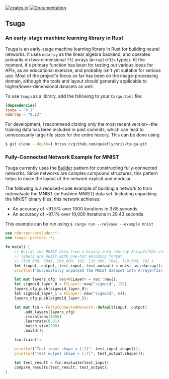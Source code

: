 [![crates.io](https://img.shields.io/crates/v/tsuga.svg)](https://crates.io/crates/tsuga)
[![Documentation](https://docs.rs/tsuga/badge.svg)](https://docs.rs/tsuga)

## Tsuga
### An early-stage machine learning library in Rust

Tsuga is an early-stage machine learning library in Rust for building neural networks. It uses `ndarray` as the linear algebra backend, and operates primarily on two-dimensional `f32` arrays (`Array2<f32>` types). At the moment, it's primary function has been for testing out various ideas for APIs, as an educational exercise, and probably isn't yet suitable for serious use. Most of the project's focus so far has been on the image-processing domain, although the tools  and layout should generally applicable to higher/lower-dimensional datasets as well.

To use `tsuga` as a library, add the following to your `Cargo.toml` file:
```toml
[dependencies]
tsuga = "0.1"
ndarray = "0.13"
```

For development, I recommend cloning only the most recent version--the training data has been included in past commits, which can lead to unnecessarily large file sizes for the entire history. This can be done using
```bash
$ git clone --depth=1 https://github.com/quietlychris/tsuga.git
```

### Fully-Connected Network Example for MNIST
Tsuga currently uses the [Builder](https://xaeroxe.github.io/init-struct-pattern/) pattern for constructing fully-connected networks. Since networks are complex compound structures, this pattern helps to make the layout of the network explicit and modular.

The following is a reduced-code example of building a network to train on/evaluate the MNIST (or Fashion MNIST) data set. Including unpacking the MNIST binary files, this network achieves:
- An accuracy of ~91.5% over 1000 iterations in 3.65 seconds  
- An accuracy of ~97.1% over 10,000 iterations in 29.43 seconds

This example can be run using `$ cargo run --release --example mnist`


```rust
use ndarray::prelude::*;
use tsuga::prelude::*;

fn main() {
    // Builds the MNIST data from a binary into ndarray Array2<f32> structures
    // labels are built with one-hot encoding format
    // ([60_000, 784], [60_000, 10], [10_000, 784], [10_000, 10] )
    let (input, output, test_input, test_output) = mnist_as_ndarray();
    println!("Successfully unpacked the MNIST dataset into Array2<f32> format!");

    let mut layers_cfg: Vec<FCLayer> = Vec::new();
    let sigmoid_layer_0 = FCLayer::new("sigmoid", 128);
    layers_cfg.push(sigmoid_layer_0);
    let sigmoid_layer_1 = FCLayer::new("sigmoid", 64);
    layers_cfg.push(sigmoid_layer_1);

    let mut fcn = FullyConnectedNetwork::default(input, output)
        .add_layers(layers_cfg)
        .iterations(1000)
        .learnrate(0.01)
        .batch_size(200)
        .build();

    fcn.train();

    println!("Test input shape = {:?}", test_input.shape());
    println!("Test output shape = {:?}", test_output.shape());

    let test_result = fcn.evaluate(test_input);
    compare_results(test_result, test_output);
}